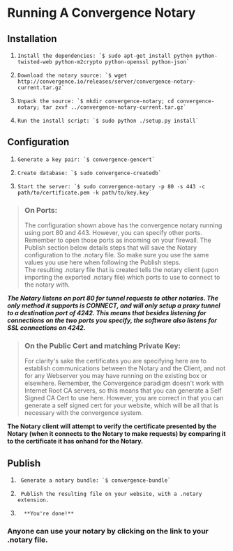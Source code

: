 # Running A Convergence Notary

## Installation

1.     Install the dependencies: `$ sudo apt-get install python python-twisted-web python-m2crypto python-openssl python-json`
2.     Download the notary source: `$ wget http://convergence.io/releases/server/convergence-notary-current.tar.gz`
3.     Unpack the source: `$ mkdir convergence-notary; cd convergence-notary; tar zxvf ../convergence-notary-current.tar.gz`
4.     Run the install script: `$ sudo python ./setup.py install`

## Configuration

1.     Generate a key pair: `$ convergence-gencert`
2.     Create database: `$ sudo convergence-createdb`
3.     Start the server: `$ sudo convergence-notary -p 80 -s 443 -c path/to/certificate.pem -k path/to/key.key`

> ### On Ports:
> The configuration shown above has the convergence notary running using port 80 and 443.  However, you can specify other ports.  Remember to open those ports as incoming on your firewall.
> The Publish section below details steps that will save the Notary configuration to the .notary file.  So make sure you use the same values you use here when following the Publish steps.  
The resulting .notary file that is created tells the notary client (upon importing the exported .notary file) which ports to use to connect to the notary with.

_**The Notary listens on port 80 for tunnel requests to other notaries. The only method it supports is CONNECT, and will only setup a proxy tunnel to a destination port of 4242.  This means that besides listening for connections on the two ports you specify, the software also listens for SSL connections on 4242.**_

> ### On the Public Cert and matching Private Key:
> For clarity's sake the certificates you are specifying here are to establish communications between the Notary and the Client, and not for any Webserver you may have running on the existing box or elsewhere.  Remember, the Convergence paradigm doesn't work with Internet Root CA servers, so this means that you can generate a Self Signed CA Cert to use here.
However, you are correct in that you can generate a self signed cert for your website, which will be all that is necessary with the convergence system.

**The Notary client will attempt to verify the certificate presented by the Notary (when it connects to the Notary to make requests) by comparing it to the certificate it has onhand for the Notary.**

## Publish

1.      Generate a notary bundle: `$ convergence-bundle`
2.      Publish the resulting file on your website, with a .notary extension.
3.       **You're done!** 

### Anyone can use your notary by clicking on the link to your .notary file.